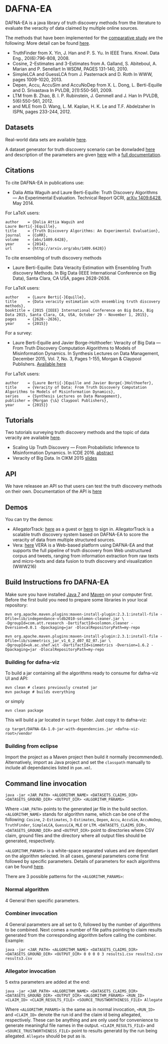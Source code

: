 DAFNA-EA
========

DAFNA-EA is a java library of truth discovery methods from the literature to evaluate the veracity of data claimed by multiple online sources.

The methods that have been implemented for the [comparative study](http://arxiv.org/abs/1409.6428) are the following: 
More detail can be found [here](http://da.qcri.org/dafna/#/dafna/exp_sections/home.html).

- TruthFinder from X. Yin, J. Han and P. S. Yu. In IEEE Trans. Knowl. Data Eng., 20(6):796-808, 2008. 
- Cosine, 2-Estimates and 3-Estimates from A. Galland, S. Abiteboul, A. Marian and P. Senellart In WSDM, PAGES 131-140, 2010.
- SimpleLCA and GuessLCA 	from J. Pasternack and D. Roth In WWW, pages 1009-1020, 2013.
- Depen, Accu, AccuSim and AccuNoDep from X. L. Dong, L. Berti-Equille and D. Srivastava In PVLDB, 2(1):550-561, 2009.
- LTM from B. Zhao, B. I. P. Rubinstein, J. Gemmell and J. Han In PVLDB, 5(6):550-561, 2012.
- and MLE from D. Wang, L. M. Kaplan, H. K. Le and T.F. Abdelzaher In ISPN, pages 233-244, 2012.

Datasets
------------------
Real-world data sets are available [here](http://da.qcri.org/dafna/#/dafna/exp_sections/realworldDS/).

A dataset generator for truth discovery scenario can be donwladed [here](http://da.qcri.org/dafna/exp_sections/realworldDS/synthetic/DAFNA-DataSetGenerator.jar) and description of the parameters are given [here](http://da.qcri.org/dafna/#/dafna/exp_sections/realworldDS/synthetic/syntheticDs.html) with a [full documentation](http://da.qcri.org/dafna/exp_sections/realworldDS/synthetic/generator_doc.pdf). 

Citations
------------------
To cite DAFNA-EA in publications use:
- Dalia Attia Waguih and Laure Berti-Equille: Truth Discovery Algorithms — An Experimental Evaluation. Technical Report QCRI, [arXiv 1409.6428](http://arxiv.org/abs/1409.6428), May 2014.

For LaTeX users:
``` @article{WaguihBertiEquille14,	
author    = {Dalia Attia Waguih and	
Laure Berti{-}Equille},
title     = {Truth Discovery Algorithms: An Experimental Evaluation},
journal   = {CoRR},
volume    = {abs/1409.6428},
year      = {2014},
url       = {http://arxiv.org/abs/1409.6428}}
```

To cite ensembling of truth discovery methods
- Laure Berti-Equille: Data Veracity Estimation with Ensembling Truth discovery Methods. In Big Data (IEEE International Conference on Big Data), Santa Clara, CA USA, pages 2628-2636.

For LaTeX users:
```@inproceedings{Berti-Equille15,
author    = {Laure Berti{-}Equille},
title     = {Data veracity estimation with ensembling truth discovery methods},
booktitle = {2015 {IEEE} International Conference on Big Data, Big Data 2015, Santa Clara, CA, USA, October 29 - November 1, 2015},
pages     = {2628--2636},
year      = {2015}}
```
  
For a survey:
- Laure Berti-Equille and Javier Borge-Holthoefer: Veracity of Big Data — From Truth Discovery Computation Algorithms to Models of Misinformation Dynamics. In Synthesis Lectures on Data Management, December 2015, Vol. 7, No. 3, Pages 1-155, Morgan & Claypool Publishers. [Available here](http://www.morganclaypool.com/doi/abs/10.2200/S00676ED1V01Y201509DTM042)

For LaTeX users:
```@book{DBLP:series/synthesis/2015Berti,
author    = {Laure Berti{-}Equille and Javier Borge{-}Holthoefer},
title     = {Veracity of Data: From Truth Discovery Computation Algorithms to Models of Misinformation Dynamics},
series    = {Synthesis Lectures on Data Management},
publisher = {Morgan {\&} Claypool Publishers},
year      = {2015}}
```
  
Tutorials
------------------
Two tutorials surveying truth discovery methods and the topic of data veracity are available [here](http://da.qcri.org/dafna/tutorial_cikm2015/index.html).
-  Scaling Up Truth Discovery — From Probabilistic Inference to Misinformation Dynamics. In ICDE 2016. [abstract](http://da.qcri.org/dafna/home_sections/tutorial-ICDE16-CRV.pdf)
-  Veracity of Big Data. In CIKM 2015 [slides](http://da.qcri.org/dafna/home_sections/tutorial-CIKM2015.pdf)

API
------------------
We have releasee an API so that users can test the truth discovery methods on their own. Documentation of the API is [here](http://da.qcri.org/dafna/#/dafna/apidoc/gettingstarted.html)

Demos
------------------
You can try the demos:
- AllegatorTrack: [here](http://dafna.qcri.org/allegatortrack) as a guest or [here](http://dafna.qcri.org/users/sign_in) to sign in. AllegatorTrack is a scalable truth discovery system  based on DAFNA-EA to score the veracity of data from multiple structured sources.  
- Vera: [here](http://vera-qcri.herokuapp.com/#/) VERA is a Web-based platform using DAFNA-EA and that supports the full pipeline of truth discovery from Web unstructured corpus and tweets, ranging from information extraction from raw texts and micro-texts and data fusion to truth discovery and visualization (WWW216)

Build Instructions fro DAFNA-EA
------------------
Make sure you have installed [Java 7](http://java.com) and [Maven](http://maven.apache.org) on your computer first.
Before the first build you need to prepare some libraries in your local repository:

    mvn org.apache.maven.plugins:maven-install-plugin:2.3.1:install-file -Dfile=lib/independance-vldb2010-solomon-cleaner.jar \
    -DgroupId=com.att.research -DartifactId=solomon.cleaner -Dversion=0.0.1 -Dpackaging=jar -DlocalRepositoryPath=my-repo

    mvn org.apache.maven.plugins:maven-install-plugin:2.3.1:install-file -Dfile=lib/simmetrics_jar_v1_6_2_d07_02_07.jar \
    -DgroupId=uk.ac.shef.wit -DartifactId=simmetrics -Dversion=1.6.2 -Dpackaging=jar -DlocalRepositoryPath=my-repo
  
### Building for dafna-viz 

To build a jar containing all the algorithms ready to consume for dafna-viz UI and API:

    mvn clean # cleans previously created jar
    mvn package # builds everything
  
or simply

    mvn clean package

This will build a jar located in `target` folder. Just copy it to dafna-viz:

    cp target/DAFNA-EA-1.0-jar-with-dependencies.jar <dafna-viz-root>/vendor

### Building from eclipse

Import the project as a Maven project then build it normally (recommended).
Alternatively, import as Java project and set the `classpath` manually to include all dependancies listed in `pom.xml`.

Command line invocation
-----------------------

    java -jar <JAR_PATH> <ALGORITHM_NAME> <DATASETS_CLAIMS_DIR> <DATASETS_GROUND_DIR> <OUTPUT_DIR> <ALGORITHM_PARAMS>
    
Where `<JAR_PATH>` points to the generated jar file in the build section. `<ALGORITHM_NAME>` stands for algorithm name,
which can be one of the following:
`Cosine`, `2-Estimates`, `3-Estimates`, `Depen`, `Accu`, `AccuSim`, `AccuNoDep`, `TruthFinder`, `SimpleLCA`, `GuessLCA`, `MLE` or `LTM`.
`<DATASETS_CLAIMS_DIR>`, `<DATASETS_GROUND_DIR>`
and `<OUTPUT_DIR>` point to directories where CSV claim, ground files and the directory where all output files
should be generated, respectively.

`<ALGORITHM_PARAMS>` is a white-space separated values and are dependant on the algorithm selected.
In all cases, general parameters come first followed by specific parameters.
Details of parameters for each algorithms can be found [here](https://github.com/daqcri/DAFNA-EA/blob/master/algorithms.js).

There are 3 possible patterns for the `<ALGORITHM_PARAMS>`:

### Normal algorithm

4 General then specific parameters.

### Combiner invocation

4 General parameters are all set to 0, followed by the number of algorithms to be combined. Next comes 
a number of file paths pointing to claim results generated from the corresponding algorithm before calling the combiner.
Example:

    java -jar <JAR_PATH> <ALGORITHM_NAME> <DATASETS_CLAIMS_DIR> <DATASETS_GROUND_DIR> <OUTPUT_DIR> 0 0 0 0 3 results1.csv results2.csv results3.csv

### Allegator invocation

5 extra parameters are added at the end: 

    java -jar <JAR_PATH> <ALGORITHM_NAME> <DATASETS_CLAIMS_DIR> <DATASETS_GROUND_DIR> <OUTPUT_DIR> <ALGORITHM_PARAMS> <RUN_ID> <CLAIM_ID> <CLAIM_RESULTS_FILE> <SOURCE_TRUSTWORTHINESS_FILE> Allegate

Where `<ALGORITHM_PARAMS>` is the same as in normal invocation, `<RUN_ID>` and `<CLAIM_ID>` denote the run id and the claim id being allegated, respectively.
These can be anything and are only used for convenience to generate meaningful file names in the output.
`<CLAIM_RESULTS_FILE>` and `<SOURCE_TRUSTWORTHINESS_FILE>` point to results generatd by the run being allegated.
`Allegate` should be put as is.
